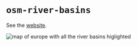 # `osm-river-basins`

See the [website](https://amandasaurus.github.io/osm-river-basins/).

![map of europe with all the river basins higlighted](https://amandasaurus.github.io/osm-river-basins/screenshot.png)
